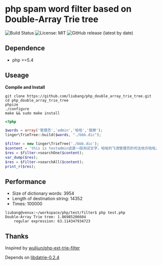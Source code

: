 # php spam word filter based on Double-Array Trie tree

![Build Status](https://github.com/liubang/php_double_array_trie_tree/workflows/integrate/badge.svg?branch=master)
![License: MIT](https://img.shields.io/github/license/liubang/php_double_array_trie_tree?style=flat-square)
![GitHub release (latest by date)](https://img.shields.io/github/v/release/liubang/php_double_array_trie_tree?style=flat-square)

## Dependence

- php >=5.4

## Useage

**Compile and Install**

```shell
git clone https://github.com/liubang/php_double_array_trie_tree.git
cd php_double_array_trie_tree
phpize
./configure
make && sudo make install
```

```php
<?php

$words = array('管理员','admin','哈哈','我擦');
linger\TrieTree::build($words, "./bbb.dic");

$filter = new linger\TrieTree('./bbb.dic');
$content = 'this is testadmin这是一段测试文字，哈哈的飞洒管理员的司法地方哈哈，火红的萨来开发大健康我擦';
$res = $filter->searchOne($content);
var_dump($res);
$res = $filter->searchAll($content);
print_r($res);
```

## Performance

- Size of dictionary words: 3954
- Length of destination string: 14352
- Times: 100000

```shell
liubang@venux:~/workspace/php/test/filter$ php test.php
Double-Array Trie tree: 1.86985206604
    regular expression: 63.114347934723
```

## Thanks

Inspired by [wulijun/php-ext-trie-filter](https://github.com/wulijun/php-ext-trie-filter.git)

Depends on [libdatrie-0.2.4](https://linux.thai.net/~thep/datrie/datrie.html)
